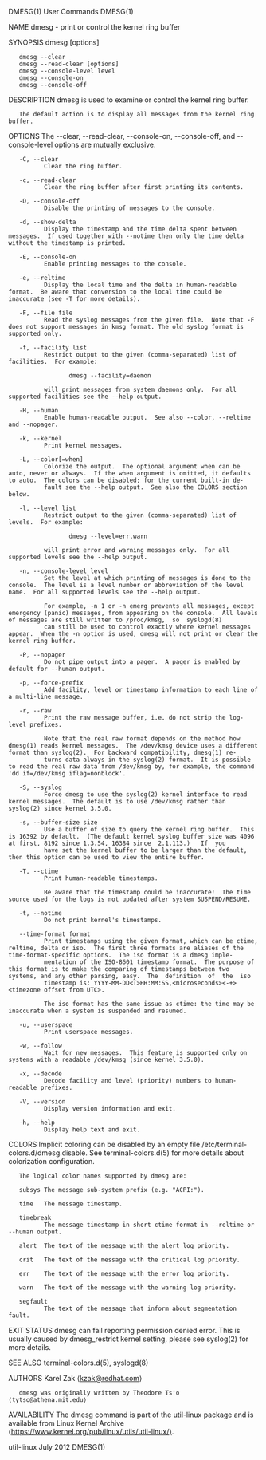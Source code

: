 DMESG(1)                                                                                        User Commands                                                                                        DMESG(1)

NAME
       dmesg - print or control the kernel ring buffer

SYNOPSIS
       dmesg [options]

       dmesg --clear
       dmesg --read-clear [options]
       dmesg --console-level level
       dmesg --console-on
       dmesg --console-off

DESCRIPTION
       dmesg is used to examine or control the kernel ring buffer.

       The default action is to display all messages from the kernel ring buffer.

OPTIONS
       The --clear, --read-clear, --console-on, --console-off, and --console-level options are mutually exclusive.

       -C, --clear
              Clear the ring buffer.

       -c, --read-clear
              Clear the ring buffer after first printing its contents.

       -D, --console-off
              Disable the printing of messages to the console.

       -d, --show-delta
              Display the timestamp and the time delta spent between messages.  If used together with --notime then only the time delta without the timestamp is printed.

       -E, --console-on
              Enable printing messages to the console.

       -e, --reltime
              Display the local time and the delta in human-readable format.  Be aware that conversion to the local time could be inaccurate (see -T for more details).

       -F, --file file
              Read the syslog messages from the given file.  Note that -F does not support messages in kmsg format. The old syslog format is supported only.

       -f, --facility list
              Restrict output to the given (comma-separated) list of facilities.  For example:

                     dmesg --facility=daemon

              will print messages from system daemons only.  For all supported facilities see the --help output.

       -H, --human
              Enable human-readable output.  See also --color, --reltime and --nopager.

       -k, --kernel
              Print kernel messages.

       -L, --color[=when]
              Colorize the output.  The optional argument when can be auto, never or always.  If the when argument is omitted, it defaults to auto.  The colors can be disabled; for the current built-in de‐
              fault see the --help output.  See also the COLORS section below.

       -l, --level list
              Restrict output to the given (comma-separated) list of levels.  For example:

                     dmesg --level=err,warn

              will print error and warning messages only.  For all supported levels see the --help output.

       -n, --console-level level
              Set the level at which printing of messages is done to the console.  The level is a level number or abbreviation of the level name.  For all supported levels see the --help output.

              For example, -n 1 or -n emerg prevents all messages, except emergency (panic) messages, from appearing on the console.  All levels of messages are still written to /proc/kmsg,  so  syslogd(8)
              can still be used to control exactly where kernel messages appear.  When the -n option is used, dmesg will not print or clear the kernel ring buffer.

       -P, --nopager
              Do not pipe output into a pager.  A pager is enabled by default for --human output.

       -p, --force-prefix
              Add facility, level or timestamp information to each line of a multi-line message.

       -r, --raw
              Print the raw message buffer, i.e. do not strip the log-level prefixes.

              Note that the real raw format depends on the method how dmesg(1) reads kernel messages.  The /dev/kmsg device uses a different format than syslog(2).  For backward compatibility, dmesg(1) re‐
              turns data always in the syslog(2) format.  It is possible to read the real raw data from /dev/kmsg by, for example, the command 'dd if=/dev/kmsg iflag=nonblock'.

       -S, --syslog
              Force dmesg to use the syslog(2) kernel interface to read kernel messages.  The default is to use /dev/kmsg rather than syslog(2) since kernel 3.5.0.

       -s, --buffer-size size
              Use a buffer of size to query the kernel ring buffer.  This is 16392 by default.  (The default kernel syslog buffer size was 4096 at first, 8192 since 1.3.54, 16384 since  2.1.113.)   If  you
              have set the kernel buffer to be larger than the default, then this option can be used to view the entire buffer.

       -T, --ctime
              Print human-readable timestamps.

              Be aware that the timestamp could be inaccurate!  The time source used for the logs is not updated after system SUSPEND/RESUME.

       -t, --notime
              Do not print kernel's timestamps.

       --time-format format
              Print timestamps using the given format, which can be ctime, reltime, delta or iso.  The first three formats are aliases of the time-format-specific options.  The iso format is a dmesg imple‐
              mentation of the ISO-8601 timestamp format.  The purpose of this format is to make the comparing of timestamps between two systems, and any other parsing, easy.  The  definition  of  the  iso
              timestamp is: YYYY-MM-DD<T>HH:MM:SS,<microseconds><-+><timezone offset from UTC>.

              The iso format has the same issue as ctime: the time may be inaccurate when a system is suspended and resumed.

       -u, --userspace
              Print userspace messages.

       -w, --follow
              Wait for new messages.  This feature is supported only on systems with a readable /dev/kmsg (since kernel 3.5.0).

       -x, --decode
              Decode facility and level (priority) numbers to human-readable prefixes.

       -V, --version
              Display version information and exit.

       -h, --help
              Display help text and exit.

COLORS
       Implicit coloring can be disabled by an empty file /etc/terminal-colors.d/dmesg.disable.  See terminal-colors.d(5) for more details about colorization configuration.

       The logical color names supported by dmesg are:

       subsys The message sub-system prefix (e.g. "ACPI:").

       time   The message timestamp.

       timebreak
              The message timestamp in short ctime format in --reltime or --human output.

       alert  The text of the message with the alert log priority.

       crit   The text of the message with the critical log priority.

       err    The text of the message with the error log priority.

       warn   The text of the message with the warning log priority.

       segfault
              The text of the message that inform about segmentation fault.

EXIT STATUS
       dmesg can fail reporting permission denied error.  This is usually caused by dmesg_restrict kernel setting, please see syslog(2) for more details.

SEE ALSO
       terminal-colors.d(5), syslogd(8)

AUTHORS
       Karel Zak ⟨kzak@redhat.com⟩

       dmesg was originally written by Theodore Ts'o ⟨tytso@athena.mit.edu⟩

AVAILABILITY
       The dmesg command is part of the util-linux package and is available from Linux Kernel Archive ⟨https://www.kernel.org/pub/linux/utils/util-linux/⟩.

util-linux                                                                                        July 2012                                                                                          DMESG(1)
